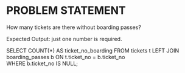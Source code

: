 # PROBLEM STATEMENT

How many tickets are there without boarding passes?

Expected Output: just one number is required.


SELECT COUNT(*) AS ticket_no_boarding 
FROM tickets t 
LEFT JOIN boarding_passes b ON t.ticket_no = b.ticket_no  
WHERE b.ticket_no IS NULL;
